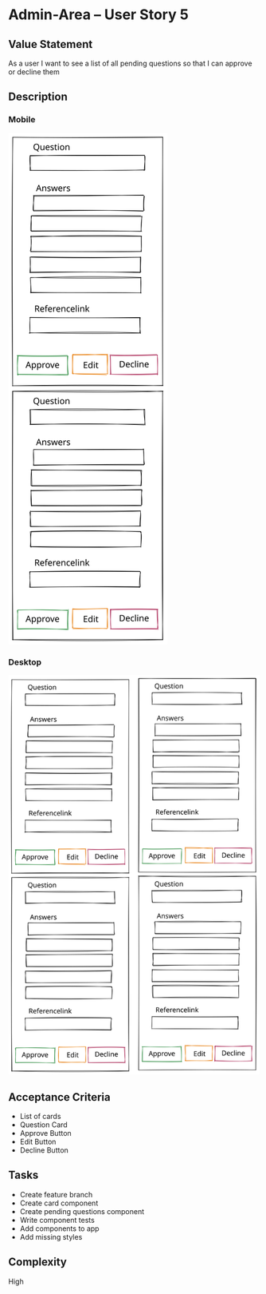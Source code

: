 # Admin-Area – User Story 5

## Value Statement

As a user I want to see a list of all pending questions so that I can approve or decline them

## Description

### Mobile

![mobile](userStory005mobile.svg)

### Desktop

![desktop](userStory005desktop.svg)

## Acceptance Criteria

- List of cards
- Question Card
- Approve Button
- Edit Button
- Decline Button

## Tasks

- Create feature branch
- Create card component
- Create pending questions component
- Write component tests
- Add components to app
- Add missing styles

## Complexity

High
